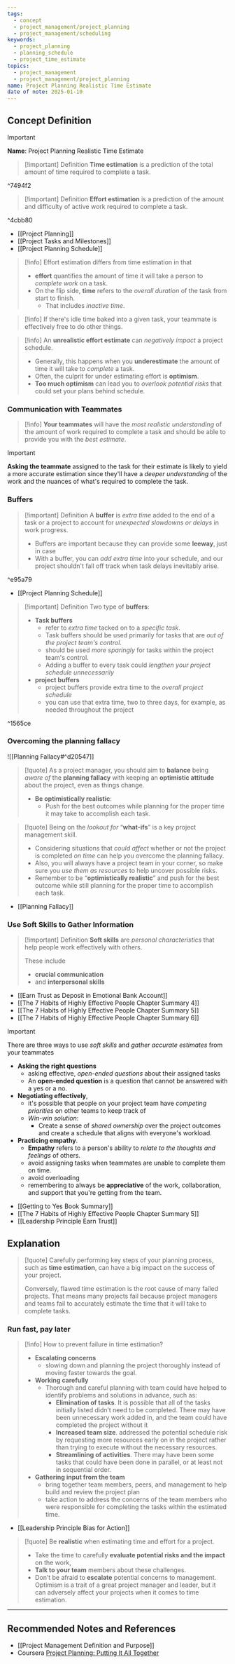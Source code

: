 ```yaml
---
tags:
  - concept
  - project_management/project_planning
  - project_management/scheduling
keywords:
  - project_planning
  - planning_schedule
  - project_time_estimate
topics:
  - project_management
  - project_management/project_planning
name: Project Planning Realistic Time Estimate
date of note: 2025-01-10
---
```


## Concept Definition

>[!important]
>**Name**: Project Planning Realistic Time Estimate

>[!important] Definition
>**Time estimation** is a prediction of the total amount of time required to complete a task.

^7494f2

>[!important] Definition
>**Effort estimation** is a prediction of the amount and difficulty of active work required to complete a task.

^4cbb80

- [[Project Planning]]
- [[Project Tasks and Milestones]]
- [[Project Planning Schedule]]

>[!info]
>Effort estimation differs from time estimation in that 
>- **effort** quantifies the amount of time it will take a person to *complete work* on a task.
>- On the flip side, **time** refers to the *overall duration* of the task from start to finish. 
>	- That includes *inactive time*.
>	  

>[!info]
>If there's idle time baked into a given task, your teammate is effectively free to do other things.

>[!info]
>An **unrealistic effort estimate** can *negatively impact* a project schedule.
>- Generally, this happens when you **underestimate** the amount of time it will take to *complete* a task.
>- Often, the culprit for under estimating effort is **optimism**.
>- **Too much optimism** can lead you to *overlook potential risks* that could set your plans behind schedule.

### Communication with Teammates

>[!info]
>**Your teammates** will have the *most realistic understanding* of the amount of work required to complete a task and should be able to provide you with the *best estimate*.

>[!important]
>**Asking the teammate** assigned to the task for their estimate is likely to yield a more accurate estimation since they'll have a *deeper understanding* of the work and the nuances of what's required to complete the task.

### Buffers

>[!important] Definition
>A **buffer** is *extra time* added to the end of a task or a project to account for *unexpected slowdowns or delays* in work progress.
>-  Buffers are important because they can provide some **leeway**, just in case
>- With a buffer, you can *add extra time* into your schedule, and our project shouldn't fall off track when task delays inevitably arise.
>

^e95a79

- [[Project Planning Schedule]]

>[!important] Definition
>Two type of **buffers**:
>- **Task buffers** 
>	- refer to *extra time* tacked on to a *specific task*.
>	- Task buffers should be used primarily for tasks that are *out of the project team's control*.
>	- should be used *more sparingly* for tasks within the project team's control.
>	- Adding a buffer to every task could *lengthen your project schedule unnecessarily*
>- **project buffers**
>	- project buffers provide extra time to the *overall project schedule*
>	- you can use that extra time, two to three days, for example, as needed throughout the project

^1565ce

### Overcoming the planning fallacy

![[Planning Fallacy#^d20547]]

>[!quote]
>As a project manager, you should aim to **balance** being *aware of* the **planning fallacy** with keeping an **optimistic attitude** about the project, even as things change. 
>- **Be optimistically realistic**: 
>	- Push for the best outcomes while planning for the proper time it may take to accomplish each task.

>[!quote]
>Being on the *lookout for* “**what-ifs**” is a key project management skill. 
>- Considering situations that *could affect* whether or not the project is completed *on time* can help you overcome the planning fallacy. 
>- Also, you will always have a project team in your corner, so make sure you *use them as resources* to help uncover possible risks. 
>- Remember to be “**optimistically realistic**” and push for the best outcome while still planning for the proper time to accomplish each task.

- [[Planning Fallacy]]

### Use Soft Skills to Gather Information

>[!important] Definition
>**Soft skills** are *personal characteristics* that help people work effectively with others.
>
>These include 
>- **crucial communication** 
>- and **interpersonal skills**


- [[Earn Trust as Deposit in Emotional Bank Account]]
- [[The 7 Habits of Highly Effective People Chapter Summary 4]]
- [[The 7 Habits of Highly Effective People Chapter Summary 5]]
- [[The 7 Habits of Highly Effective People Chapter Summary 6]]

>[!important]
>There are three ways to use *soft skills* and *gather accurate estimates* from your teammates
>- **Asking the right questions**
>	- asking effective, *open-ended questions* about their assigned tasks
>	- An **open-ended question** is a question that cannot be answered with a yes or a no.
>- **Negotiating effectively**,
>	- it's possible that people on your project team have *competing priorities* on other teams to keep track of
>	- *Win-win solution*: 
>		- Create a sense of *shared ownership* over the project outcomes and create a schedule that aligns with everyone's workload.
>- **Practicing empathy**.
>	-  **Empathy** refers to a person's ability to *relate to the thoughts and feelings* of others.
>	- avoid assigning tasks when teammates are unable to complete them on time.
>	- avoid overloading 
>	- remembering to always be **appreciative** of the work, collaboration, and support that you're getting from the team.

- [[Getting to Yes Book Summary]]
- [[The 7 Habits of Highly Effective People Chapter Summary 5]]
- [[Leadership Principle Earn Trust]]



## Explanation

>[!quote]
>Carefully performing key steps of your planning process, such as **time estimation**, can have a big impact on the success of your project. 
>
>Conversely, flawed time estimation is the root cause of many failed projects. That means many projects fail because project managers and teams fail to accurately estimate the time that it will take to complete tasks.

### Run fast, pay later

>[!info]
>How to prevent failure in time estimation?
>
>- **Escalating concerns**
>	- slowing down and planning the project thoroughly  instead of moving faster towards the goal.
>- **Working carefully**
>	- Thorough and careful planning with  team could have helped to identify problems and solutions in advance, such as:
>		- **Elimination of tasks**. It is possible that all of the tasks initially listed didn’t need to be completed. There may have been unnecessary work added in, and the team could have completed the project without it
>		- **Increased team size**. addressed the potential schedule risk by requesting more resources early on in the project rather than trying to execute without the necessary resources.
>		- **Streamlining of activities**. There may have been some tasks that could have been done in parallel, or at least not in sequential order.
>- **Gathering input from the team**
>	- bring together team members, peers, and management to help build and review the project plan
>	- take action to address the concerns of the team members who were responsible for completing the tasks within the estimated time.

- [[Leadership Principle Bias for Action]]
 
>[!quote]
>Be **realistic** when estimating time and effort for a project. 
>- Take the time to carefully **evaluate potential risks and the impact** on the work,  
>- **Talk to your team** members about these challenges. 
>- Don’t be afraid to **escalate** potential concerns to management. Optimism is a trait of a great project manager and leader, but it can adversely affect your projects when it comes to time estimation.




-----------
##  Recommended Notes and References


- [[Project Management Definition and Purpose]]
- Coursera [Project Planning: Putting It All Together](https://www.coursera.org/learn/project-planning-google/home/welcome)